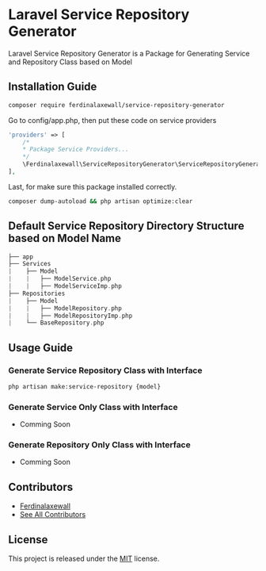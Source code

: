 # Laravel Service Repository Generator
Laravel Service Repository Generator is a Package for Generating Service and Repository Class based on Model

## Installation Guide
```bash
composer require ferdinalaxewall/service-repository-generator
```

Go to config/app.php, then put these code on service providers
```php
'providers' => [
    /*
    * Package Service Providers...
    */
    \Ferdinalaxewall\ServiceRepositoryGenerator\ServiceRepositoryGeneratorProvider::class,
],
```

Last, for make sure this package installed correctly.
```bash
composer dump-autoload && php artisan optimize:clear
```

## Default Service Repository Directory Structure based on Model Name
```php
├── app
├── Services          
|    ├── Model          
|    |   ├── ModelService.php
|    |   ├── ModelServiceImp.php
├── Repositories          
|    ├── Model          
|    |   ├── ModelRepository.php
|    |   ├── ModelRepositoryImp.php 
|    └── BaseRepository.php
```

## Usage Guide

### Generate Service Repository Class with Interface
```bash
php artisan make:service-repository {model}
```

### Generate Service Only Class with Interface
- Comming Soon

### Generate Repository Only Class with Interface
- Comming Soon

## Contributors
- [Ferdinalaxewall](https://github.com/ferdinalaxewall)
- [See All Contributors](https://github.com/dayCod/laravel-artisan-backup/contributors)

## License
This project is released under the [MIT](http://opensource.org/licenses/MIT) license.
